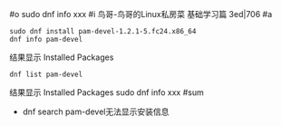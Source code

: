 #o
sudo dnf info xxx
#i
鸟哥-鸟哥的Linux私房菜 基础学习篇 3ed|706
#a
```
sudo dnf install pam-devel-1.2.1-5.fc24.x86_64
dnf info pam-devel
```
结果显示 Installed Packages
```
dnf list pam-devel
```
结果显示 Installed Packages
sudo dnf info xxx
#sum
- dnf search pam-devel无法显示安装信息
